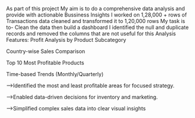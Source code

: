 As part of this project My aim is to do a comprehensive data analysis and provide with actionable Bussiness Insights 
I worked on 1,28,000 + rows of Transactions data cleaned and transformed it to 1,20,000 rows
My task is to-
Clean the data then build a dashboard
I identified the null and duplicate records and removed the columns that are not useful for this Analysis
 Features:
Profit Analysis by Product Subcategory

Country-wise Sales Comparison

Top 10 Most Profitable Products

Time-based Trends (Monthly/Quarterly)

-->Identified the most and least profitable areas for focused strategy.

-->Enabled data-driven decisions for inventory and marketing.

-->Simplified complex sales data into clear visual insights
